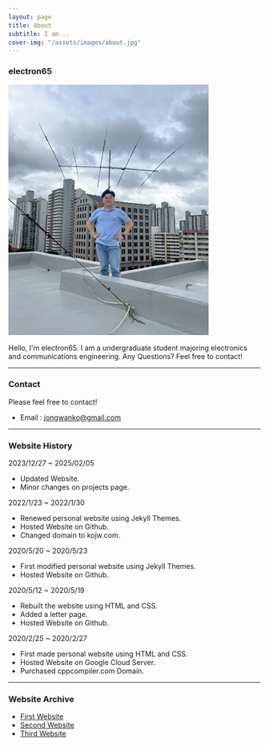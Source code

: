 ```yaml
---
layout: page
title: About
subtitle: I am...
cover-img: "/assets/images/about.jpg"
---
```


### electron65

<img src="/assets/other_image/kojw.jpg" alt="kojw! Hello!" width="400" height="500">

Hello, I'm electron65. I am a undergraduate student majoring electronics and communications engineering. 
Any Questions?
Feel free to contact!

---
### Contact
Please feel free to contact!
* Email : jongwanko@gmail.com

---
### Website History
2023/12/27 ~ 2025/02/05
* Updated Website.
* Minor changes on projects page.

2022/1/23 ~ 2022/1/30
* Renewed personal website using Jekyll Themes.
* Hosted Website on Github.
* Changed domain to kojw.com.

2020/5/20 ~ 2020/5/23
* First modified personal website using Jekyll Themes.
* Hosted Website on Github.

2020/5/12 ~ 2020/5/19
* Rebuilt the website using HTML and CSS.
* Added a letter page.
* Hosted Website on Github.

2020/2/25 ~ 2020/2/27
* First made personal website using HTML and CSS.
* Hosted Website on Google Cloud Server.
* Purchased cppcompiler.com Domain.
  
---
### Website Archive
* [First Website](https://electron65.github.io/cppcompiler-first-website/)
* [Second Website](https://electron65.github.io/cppcompiler-second-website/)
* [Third Website](https://electron65.github.io/cppcompiler-third/)
